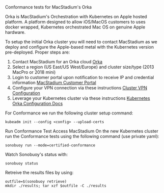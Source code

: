 Conformance tests for MacStadium's Orka

Orka is MacStadium's Orchestration with Kubernetes on Apple hosted platform. A platform designed to allow iOS/MacOS customers to uses docker wrapped, Kubernetes orchestrated Mac OS on genuine Apple hardware.

To setup the initial Orka cluster you will need to contact MacStadium as we deploy and configure the Apple-based metal with the Kubernetes version pre-deployed. Proper steps are:

1.  Contact MacStadium for an Orka cloud [Orka](http://www.macstadium.com/orka)
2.  Select a region (US East/US West/Europe) and cluster size/type (2013 MacPro or 2018 mini)
3.  Login to customer portal upon notification to receive IP and credential information [MacStadium Customer Portal](https://portal.macstadium.com/login)
4.  Configure your VPN connection via these instructions [Cluster VPN Configuration](https://orkadocs.macstadium.com/docs/vpn-connect)
5.  Leverage your Kubernetes cluster via these instructions [Kubernetes Orka Configuration Docs](https://orkadocs.macstadium.com/docs/tapping-into-kubernetes)

For Conformance we run the following cluster setup command:

```
kubeadm init --config <config> --upload-certs
```

Run Conformance Test
Access MacStadium
On the new Kubernetes cluster run the Conformance tests using the following command (use private yaml):

```
sonobuoy run --mode=certified-conformance
```

Watch Sonobuoy's status with:

```
sonobuoy status
```

Retreive the results files by using:

```
outfile=$(sonobuoy retrieve)
mkdir ./results; tar xzf $outfile -C ./results
```
